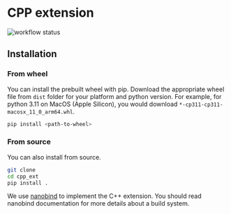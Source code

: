 # CPP extension

![workflow status](https://github.com/el22s002/release_practice/actions/workflows/wheels.yml/badge.svg)

## Installation

### From wheel

You can install the prebuilt wheel with pip. Download the appropriate wheel file from `dist` folder for your platform and python version. For example, for python 3.11 on MacOS (Apple Silicon), you would download `*-cp311-cp311-macosx_11_0_arm64.whl`.

```bash
pip install <path-to-wheel>
```

### From source

You can also install from source.

```bash
git clone 
cd cpp_ext
pip install .
```

We use [nanobind]() to implement the C++ extension. You should read nanobind documentation for more details about a build system.
